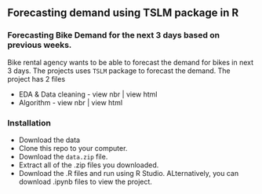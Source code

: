 ## Forecasting demand using TSLM package in R
### Forecasting Bike Demand for the next 3 days based on previous weeks.
Bike rental agency wants to be able to forecast the demand for bikes in next 3 days. The projects uses `TSLM` package to forecast the demand. The project has 2 files
  * EDA & Data cleaning - view nbr | view html 
  * Algorithm  - view nbr | view html
### Installation
* Download the data
* Clone this repo to your computer.
* Download the `data.zip` file.
* Extract all of the .zip files you downloaded.
* Download the .R files and run using R Studio. ALternatively, you can download .ipynb files to view the project. 
